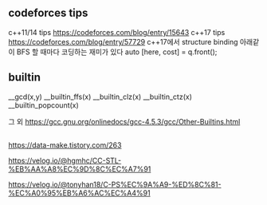 ## codeforces tips
c++11/14 tips
https://codeforces.com/blog/entry/15643
c++17 tips
https://codeforces.com/blog/entry/57729
c++17에서 structure binding 아래같이 BFS 할 때마다 코딩하는 재미가 있다
auto [here, cost] = q.front();

## builtin
__gcd(x,y)
__builtin_ffs(x)
__builtin_clz(x)
__builtin_ctz(x)
__builtin_popcount(x)

그 외 https://gcc.gnu.org/onlinedocs/gcc-4.5.3/gcc/Other-Builtins.html

##
https://data-make.tistory.com/263

https://velog.io/@hgmhc/CC-STL-%EB%AA%A8%EC%9D%8C%EC%A7%91

https://velog.io/@tonyhan18/C-PS%EC%9A%A9-%ED%8C%81-%EC%A0%95%EB%A6%AC%EC%A4%91